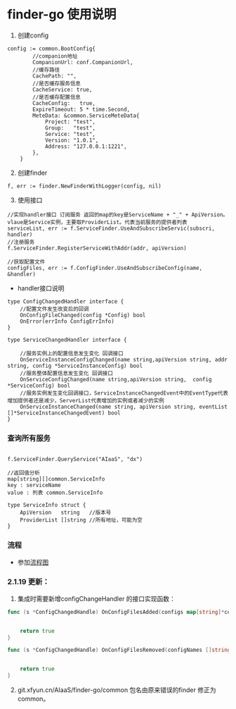 # finder-go 使用说明
1. 创建config

```
config := common.BootConfig{
		//companion地址
		CompanionUrl: conf.CompanionUrl,
		//缓存路径
		CachePath: "",
		//是否缓存服务信息
		CacheService: true,
		//是否缓存配置信息
		CacheConfig:   true,
		ExpireTimeout: 5 * time.Second,
		MeteData: &common.ServiceMeteData{
			Project: "test",
			Group:   "test",
			Service: "test",
			Version: "1.0.1",
			Address: "127.0.0.1:1221",
		},
	}
```
2. 创建finder

```
f, err := finder.NewFinderWithLogger(config, nil)

```
3. 使用接口

```
//实现handler接口 订阅服务 返回的map的key是ServiceName + "_" + ApiVersion。 vlaue是Service实例，主要取ProviderList。代表当前服务的提供者列表
serviceList, err := f.ServiceFinder.UseAndSubscribeServic(subscri, handler)
//注册服务
f.ServiceFinder.RegisterServiceWithAddr(addr, apiVersion)

//获取配置文件
configFiles, err := f.ConfigFinder.UseAndSubscribeConfig(name, &handler)

```

* handler接口说明

```
type ConfigChangedHandler interface {
    //配置文件发生改变后的回调
	OnConfigFileChanged(config *Config) bool
	OnError(errInfo ConfigErrInfo)
}

type ServiceChangedHandler interface {

	//服务实例上的配置信息发生变化 回调接口
	OnServiceInstanceConfigChanged(name string,apiVersion string, addr string, config *ServiceInstanceConfig) bool
	//服务整体配置信息发生变化 回调接口
	OnServiceConfigChanged(name string,apiVersion string,  config *ServiceConfig) bool
	//服务实例发生变化回调接口，ServiceInstanceChangedEvent中的EventType代表增加提供者还是减少，ServerList代表增加的实例或者减少的实例
	OnServiceInstanceChanged(name string, apiVersion string, eventList []*ServiceInstanceChangedEvent) bool
}

```

###  查询所有服务

```

f.ServiceFinder.QueryService("AIaaS", "dx")

//返回值分析
map[string][]common.ServiceInfo 
key : serviceName
value : 列表 common.ServiceInfo 

type ServiceInfo struct {
	ApiVersion   string   //版本号
	ProviderList []string //所有地址，可能为空
}
```

### 流程
* 参加[流程图](https://git.iflytek.com/AIaaS/finder-go/blob/master/%E9%85%8D%E7%BD%AE%E4%B8%AD%E5%BF%83%E6%B5%81%E7%A8%8B.png)

### 2.1.19 更新：

1. 集成时需要新增configChangeHandler 的接口实现函数：
````go
func (s *ConfigChangedHandle) OnConfigFilesAdded(configs map[string]*common.Config) bool {


	return true
}

func (s *ConfigChangedHandle) OnConfigFilesRemoved(configNames []string) bool {


	return true
}

````
2. git.xfyun.cn/AIaaS/finder-go/common 包名由原来错误的finder 修正为common。
